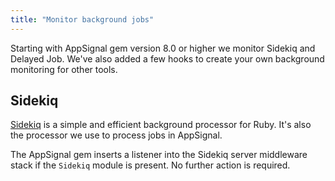 ```yaml
---
title: "Monitor background jobs"
---
```


Starting with AppSignal gem version 8.0 or higher we monitor Sidekiq and Delayed Job. We've also added a few hooks to create your own background monitoring for other tools.

## Sidekiq

[Sidekiq](http://sidekiq.org) is a simple and efficient background processor for Ruby. It's also the processor we use to process jobs in AppSignal.

The AppSignal gem inserts a listener into the Sidekiq server middleware stack if the `Sidekiq` module is present. No further action is required.
